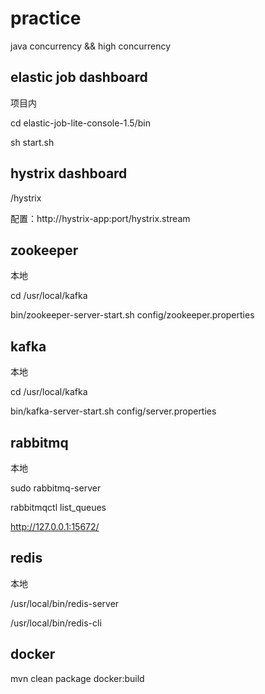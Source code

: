 # practice
java concurrency && high concurrency

## elastic job dashboard

项目内

cd elastic-job-lite-console-1.5/bin

sh start.sh

## hystrix dashboard

/hystrix

配置：http://hystrix-app:port/hystrix.stream 

## zookeeper

本地

cd /usr/local/kafka

bin/zookeeper-server-start.sh config/zookeeper.properties

## kafka

本地

cd /usr/local/kafka

bin/kafka-server-start.sh config/server.properties

## rabbitmq

本地

sudo rabbitmq-server

rabbitmqctl list_queues

http://127.0.0.1:15672/

## redis

本地

/usr/local/bin/redis-server 

/usr/local/bin/redis-cli

## docker

mvn clean package docker:build